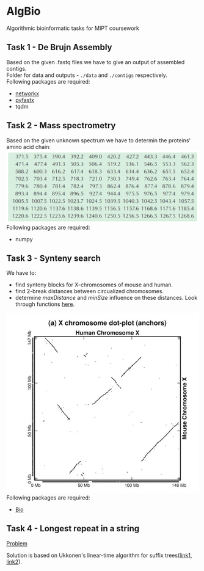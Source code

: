 # AlgBio
Algorithmic bioinformatic tasks for MIPT coursework

## Task 1 - De Brujn Assembly

Based on the given .fastq files we have to give an output of assembled contigs.\
Folder for data and outputs - `./data` and `./contigs` respectively.\
Following packages are required:
* [networkx](https://networkx.org/)
* [pyfastx](https://github.com/lmdu/pyfastx)
* tqdm

## Task 2 - Mass spectrometry

Based on the given unknown spectrum we have to determin the proteins' amino acid chain:\
![](https://github.com/khomi-a/AlgBio/blob/main/2.%20Mass%20spec%20Tyrocidine/spectrum.png)\
Following packages are required:
* numpy

## Task 3 - Synteny search

We have to:
* find synteny blocks for X-chromosomes of mouse and human.
* find 2-break distances between circualized chromosomes.
* determine *maxDistance* and *minSize* influence on these distances.
Look through functions [here](https://rosalind.info/problems/list-view/?location=bioinformatics-textbook-track).

![](https://github.com/khomi-a/AlgBio/blob/main/3.%20Synteny/anchors.jpg)\
Following packages are required:
* [Bio](https://pypi.org/project/bio/)

## Task 4 - Longest repeat in a string

[Problem](https://rosalind.info/problems/ba9d/)

Solution is based on Ukkonen's linear-time algorithm for suffix trees([link1](https://en.wikipedia.org/wiki/Ukkonen%27s_algorithm), [link2](https://habr.com/ru/post/681940/)).